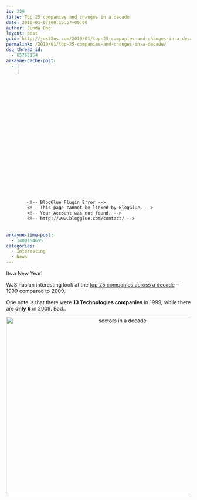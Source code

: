 ```yaml
---
id: 229
title: Top 25 companies and changes in a decade
date: 2010-01-07T00:15:57+00:00
author: Junda Ong
layout: post
guid: http://just2us.com/2010/01/top-25-companies-and-changes-in-a-decade/
permalink: /2010/01/top-25-companies-and-changes-in-a-decade/
dsq_thread_id:
  - 65765154
arkayne-cache-post:
  - |
    |
        
        
        
        
        
        
        
        
        
        
        
        
        
        
        
        
        
        
        
        
        
        
        
        <!-- BlogGlue Plugin Error -->
        <!-- This page cannot be linked by BlogGlue. -->
        <!-- Your Account was not found. -->
        <!-- http://www.blogglue.com/contact/ -->
        
        
arkayne-time-post:
  - 1400154655
categories:
  - Interesting
  - News
---
```

Its a New Year!

WJS has an interesting look at the <a href="http://s.wsj.net/public/resources/documents/wsj_DecadeSectors091220.pdf" onclick="__gaTracker('send', 'event', 'download', 'http://s.wsj.net/public/resources/documents/wsj_DecadeSectors091220.pdf');">top 25 companies across a decade</a> &#8211; 1999 compared to 2009.

One note is that there were **13 Technologies companies** in 1999, while there are **only 6** in 2009. Bad..

<p align="center">
  <a href="http://s.wsj.net/public/resources/documents/wsj_DecadeSectors091220.pdf" onclick="__gaTracker('send', 'event', 'download', 'http://s.wsj.net/public/resources/documents/wsj_DecadeSectors091220.pdf');"><img title="sectors in a decade" style="border-right: 0px; border-top: 0px; display: inline; border-left: 0px; border-bottom: 0px" height="484" alt="sectors in a decade" src="http://blog.just2us.com/wp-content/uploads/2010/01/sectorsinadecade.png" width="619" border="0" /></a>
</p>

<div style="font-size:0px;height:0px;line-height:0px;margin:0;padding:0;clear:both">
</div>